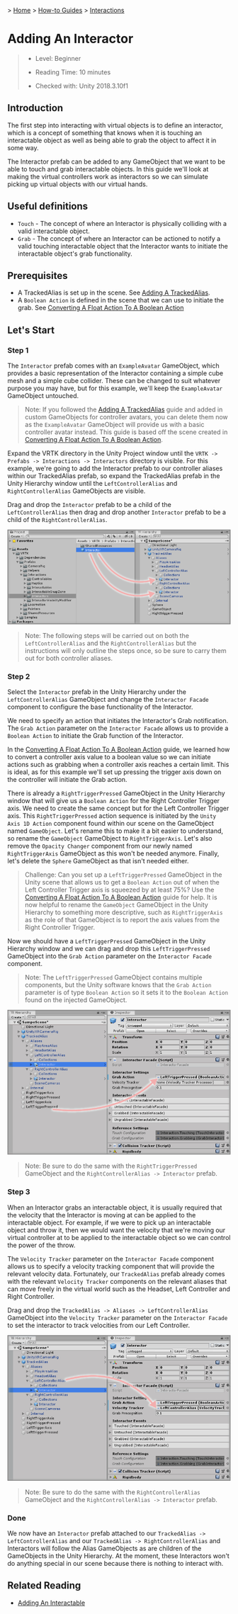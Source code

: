 &gt; [Home](../../../../README.md) &gt; [How-to Guides](../../README.md) &gt; [Interactions](../README.md)

# Adding An Interactor

> * Level: Beginner
>
> * Reading Time: 10 minutes
>
> * Checked with: Unity 2018.3.10f1

## Introduction

The first step into interacting with virtual objects is to define an interactor, which is a concept of something that knows when it is touching an interactable object as well as being able to grab the object to affect it in some way.

The Interactor prefab can be added to any GameObject that we want to be able to touch and grab interactable objects. In this guide we'll look at making the virtual controllers work as interactors so we can simulate picking up virtual objects with our virtual hands.

## Useful definitions

* `Touch` - The concept of where an Interactor is physically colliding with a valid interactable object.
* `Grab` - The concept of where an Interactor can be actioned to notify a valid touching interactable object that the Interactor wants to initiate the interactable object's grab functionality.

## Prerequisites

* A TrackedAlias is set up in the scene. See [Adding A TrackedAlias](../../CameraRigs/AddingATrackedAlias/README.md).
* A `Boolean Action` is defined in the scene that we can use to initiate the grab. See [Converting A Float Action To A Boolean Action](../../Actions/ConvertingAFloatActionToABooleanAction/README.md)

## Let's Start

### Step 1

The `Interactor` prefab comes with an `ExampleAvatar` GameObject, which provides a basic representation of the Interactor containing a simple cube mesh and a simple cube collider. These can be changed to suit whatever purpose you may have, but for this example, we'll keep the `ExampleAvatar` GameObject untouched.

> Note: If you followed the [Adding A TrackedAlias](../../CameraRigs/AddingATrackedAlias/README.md) guide and added in custom GameObjects for controller avatars, you can delete them now as the `ExampleAvatar` GameObject will provide us with a basic controller avatar instead. This guide is based off the scene created in [Converting A Float Action To A Boolean Action](../../Actions/ConvertingAFloatActionToABooleanAction/README.md).

Expand the VRTK directory in the Unity Project window until the `VRTK -> Prefabs -> Interactions -> Interactors` directory is visible. For this example, we're going to add the Interactor prefab to our controller aliases within our TrackedAlias prefab, so expand the TrackedAlias prefab in the Unity Hierarchy window until the `LeftControllerAlias` and `RightControllerAlias` GameObjects are visible.

Drag and drop the `Interactor` prefab to be a child of the `LeftControllerAlias` then drag and drop another `Interactor` prefab to be a child of the `RightControllerAlias`.

![Drag Interactor To Controller Aliases](assets/images/DragInteractorToControllerAliases.png)

> Note: The following steps will be carried out on both the `LeftControllerAlias` and the `RightControllerAlias` but the instructions will only outline the steps once, so be sure to carry them out for both controller aliases.

### Step 2

Select the `Interactor` prefab in the Unity Hierarchy under the `LeftControllerAlias` GameObject and change the `Interactor Facade` component to configure the base functionality of the Interactor.

We need to specify an action that initiates the Interactor's Grab notification. The `Grab Action` parameter on the `Interactor Facade` allows us to provide a `Boolean Action` to initiate the Grab function of the Interactor.

In the [Converting A Float Action To A Boolean Action](../../Actions/ConvertingAFloatActionToABooleanAction/README.md) guide, we learned how to convert a controller axis value to a boolean value so we can initiate actions such as grabbing when a controller axis reaches a certain limit. This is ideal, as for this example we'll set up pressing the trigger axis down on the controller will initiate the Grab action.

There is already a `RightTriggerPressed` GameObject in the Unity Hierarchy window that will give us a `Boolean Action` for the Right Controller Trigger axis. We need to create the same concept but for the Left Controller Trigger axis. This `RightTriggerPressed` action sequence is initiated by the `Unity Axis 1D Action` component found within our scene on the GameObject named `GameObject`. Let's rename this to make it a bit easier to understand, so rename the `GameObject` GameObject to `RightTriggerAxis`. Let's also remove the `Opacity Changer` component from our newly named `RightTriggerAxis` GameObject as this won't be needed anymore. Finally, let's delete the `Sphere` GameObject as that isn't needed either.

> Challenge: Can you set up a `LeftTriggerPressed` GameObject in the Unity scene that allows us to get a `Boolean Action` out of when the Left Controller Trigger axis is squeezed by at least 75%? Use the [Converting A Float Action To A Boolean Action](../../Actions/ConvertingAFloatActionToABooleanAction/README.md) guide for help. It is now helpful to rename the `GameObject` GameObject in the Unity Hierarchy to something more descriptive, such as `RightTriggerAxis` as the role of that GameObject is to report the axis values from the Right Controller Trigger.

Now we should have a `LeftTriggerPressed` GameObject in the Unity Hierarchy window and we can drag and drop this `LeftTriggerPressed` GameObject into the `Grab Action` parameter on the `Interactor Facade` component.

> Note: The `LeftTriggerPressed` GameObject contains multiple components, but the Unity software knows that the `Grab Action` parameter is of type `Boolean Action` so it sets it to the `Boolean Action` found on the injected GameObject.

![Drag And Drop Left Trigger Pressed To Grab Action Parameter](assets/images/DragAndDropLeftTriggerPressedToGrabActionParameter.png)

> Note: Be sure to do the same with the `RightTriggerPressed` GameObject and the `RightControllerAlias -> Interactor` prefab.

### Step 3

When an Interactor grabs an interactable object, it is usually required that the velocity that the Interactor is moving at can be applied to the interactable object. For example, if we were to pick up an interactable object and throw it, then we would want the velocity that we're moving our virtual controller at to be applied to the interactable object so we can control the power of the throw.

The `Velocity Tracker` parameter on the `Interactor Facade` component allows us to specify a velocity tracking component that will provide the relevant velocity data. Fortunately, our `TrackedAlias` prefab already comes with the relevant `Velocity Tracker` components on the relevant aliases that can move freely in the virtual world such as the Headset, Left Controller and Right Controller.

Drag and drop the `TrackedAlias -> Aliases -> LeftControllerAlias` GameObject into the `Velocity Tracker` parameter on the `Interactor Facade` to set the interactor to track velocities from our Left Controller.

![Drag And Drop Left Controller Alias To Velocity Tracker Parameter](assets/images/DragAndDropLeftControllerAliasToVelocityTrackerParamter.png)

> Note: Be sure to do the same with the `RightControllerAlias` GameObject and the `RightControllerAlias -> Interactor` prefab.

### Done

We now have an `Interactor` prefab attached to our `TrackedAlias -> LeftControllerAlias` and our `TrackedAlias -> RightControllerAlias` and Interactors will follow the Alias GameObjects as are children of the GameObjects in the Unity Hierarchy. At the moment, these Interactors won't do anything special in our scene because there is nothing to interact with.

## Related Reading

* [Adding An Interactable](../AddingAnInteractable/README.md)
